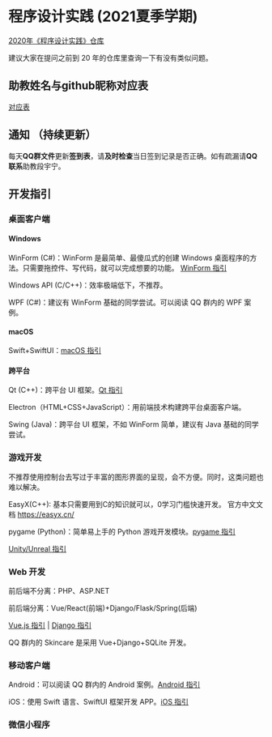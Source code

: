 # 程序设计实践 (2021夏季学期)

[2020年《程序设计实践》仓库](https://github.com/buaa21/summer2020)

建议大家在提问之前到 20 年的仓库里查询一下有没有类似问题。

## 助教姓名与github昵称对应表

[对应表](./name.md)

## 通知 （持续更新）

每天**QQ群文件**更新**签到表**，请**及时检查**当日签到记录是否正确。如有疏漏请**QQ联系**助教段宇宁。

## 开发指引

### 桌面客户端

#### Windows

WinForm (C#)：WinForm 是最简单、最傻瓜式的创建 Windows 桌面程序的方法。只需要拖控件、写代码，就可以完成想要的功能。 [WinForm 指引](./starter-winform.md)

Windows API (C/C++)：效率极端低下，不推荐。

WPF (C#)：建议有 WinForm 基础的同学尝试。可以阅读 QQ 群内的 WPF 案例。

#### macOS

Swift+SwiftUI：[macOS 指引](./starter-macos.md)

#### 跨平台

Qt (C++)：跨平台 UI 框架。[Qt 指引](./starter-qt.md)

Electron（HTML+CSS+JavaScript）：用前端技术构建跨平台桌面客户端。

Swing (Java)：跨平台 UI 框架，不如 WinForm 简单，建议有 Java 基础的同学尝试。

### 游戏开发

不推荐使用控制台去写过于丰富的图形界面的呈现，会不方便。同时，这类问题也难以解决。  

EasyX(C++): 基本只需要用到C的知识就可以，0学习门槛快速开发。 官方中文文档 https://easyx.cn/  

pygame (Python)：简单易上手的 Python 游戏开发模块。[pygame 指引](./starter-pygame.md)

[Unity/Unreal 指引](./starter-unity&unreal.md)

### Web 开发

前后端不分离：PHP、ASP.NET

前后端分离：Vue/React(前端)+Django/Flask/Spring(后端)

[Vue.js 指引](./starter-vue.md) | [Django 指引](./starter-django.md)

QQ 群内的 Skincare 是采用 Vue+Django+SQLite 开发。

### 移动客户端

Android：可以阅读 QQ 群内的 Android 案例。[Android 指引](./starter-android.md)

iOS：使用 Swift 语言、SwiftUI 框架开发 APP。[iOS 指引](./starter-ios.md)

### 微信小程序
